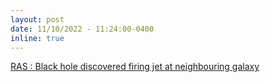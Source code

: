 ```yaml
---
layout: post
date: 11/10/2022 - 11:24:00-0400
inline: true
---
```


<a href="https://ras.ac.uk/news-and-press/news/black-hole-discovered-firing-jet-neighbouring-galaxy"> RAS : Black hole discovered firing jet at neighbouring galaxy</a>
